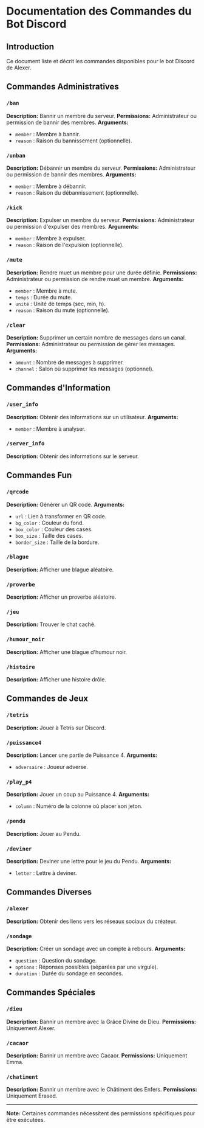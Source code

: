 # Documentation des Commandes du Bot Discord

## Introduction
Ce document liste et décrit les commandes disponibles pour le bot Discord de Alexer.

## Commandes Administratives

### `/ban`
**Description:** Bannir un membre du serveur.
**Permissions:** Administrateur ou permission de bannir des membres.
**Arguments:**
- `member` : Membre à bannir.
- `reason` : Raison du bannissement (optionnelle).

### `/unban`
**Description:** Débannir un membre du serveur.
**Permissions:** Administrateur ou permission de bannir des membres.
**Arguments:**
- `member` : Membre à débannir.
- `reason` : Raison du débannissement (optionnelle).

### `/kick`
**Description:** Expulser un membre du serveur.
**Permissions:** Administrateur ou permission d'expulser des membres.
**Arguments:**
- `member` : Membre à expulser.
- `reason` : Raison de l'expulsion (optionnelle).

### `/mute`
**Description:** Rendre muet un membre pour une durée définie.
**Permissions:** Administrateur ou permission de rendre muet un membre.
**Arguments:**
- `member` : Membre à mute.
- `temps` : Durée du mute.
- `unité` : Unité de temps (sec, min, h).
- `reason` : Raison du mute (optionnelle).

### `/clear`
**Description:** Supprimer un certain nombre de messages dans un canal.
**Permissions:** Administrateur ou permission de gérer les messages.
**Arguments:**
- `amount` : Nombre de messages à supprimer.
- `channel` : Salon où supprimer les messages (optionnel).

## Commandes d'Information

### `/user_info`
**Description:** Obtenir des informations sur un utilisateur.
**Arguments:**
- `member` : Membre à analyser.

### `/server_info`
**Description:** Obtenir des informations sur le serveur.

## Commandes Fun

### `/qrcode`
**Description:** Générer un QR code.
**Arguments:**
- `url` : Lien à transformer en QR code.
- `bg_color` : Couleur du fond.
- `box_color` : Couleur des cases.
- `box_size` : Taille des cases.
- `border_size` : Taille de la bordure.

### `/blague`
**Description:** Afficher une blague aléatoire.

### `/proverbe`
**Description:** Afficher un proverbe aléatoire.

### `/jeu`
**Description:** Trouver le chat caché.

### `/humour_noir`
**Description:** Afficher une blague d'humour noir.

### `/histoire`
**Description:** Afficher une histoire drôle.

## Commandes de Jeux

### `/tetris`
**Description:** Jouer à Tetris sur Discord.

### `/puissance4`
**Description:** Lancer une partie de Puissance 4.
**Arguments:**
- `adversaire` : Joueur adverse.

### `/play_p4`
**Description:** Jouer un coup au Puissance 4.
**Arguments:**
- `column` : Numéro de la colonne où placer son jeton.

### `/pendu`
**Description:** Jouer au Pendu.

### `/deviner`
**Description:** Deviner une lettre pour le jeu du Pendu.
**Arguments:**
- `letter` : Lettre à deviner.

## Commandes Diverses

### `/alexer`
**Description:** Obtenir des liens vers les réseaux sociaux du créateur.

### `/sondage`
**Description:** Créer un sondage avec un compte à rebours.
**Arguments:**
- `question` : Question du sondage.
- `options` : Réponses possibles (séparées par une virgule).
- `duration` : Durée du sondage en secondes.

## Commandes Spéciales

### `/dieu`
**Description:** Bannir un membre avec la Grâce Divine de Dieu.
**Permissions:** Uniquement Alexer.

### `/cacaor`
**Description:** Bannir un membre avec Cacaor.
**Permissions:** Uniquement Emma.

### `/chatiment`
**Description:** Bannir un membre avec le Châtiment des Enfers.
**Permissions:** Uniquement Erased.

---

**Note:** Certaines commandes nécessitent des permissions spécifiques pour être exécutées.
